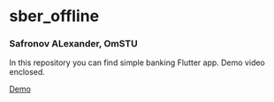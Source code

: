 # sber_offline

### Safronov ALexander, OmSTU

In this repository you can find simple banking Flutter app. Demo video enclosed.

[Demo](https://drive.google.com/file/d/1TAgF1agDeBi13_iI2zYSTZq_ZlUZpiQV/view?usp=sharing)
